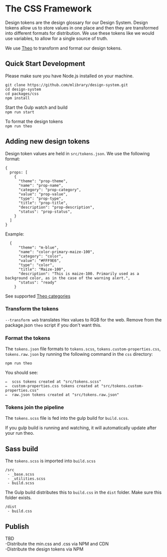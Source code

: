# The CSS Framework

Design tokens are the design glossary for our Design System. Design tokens allow us to store values in one place and then they are transformed into different formats for distribution. We use these tokens like we would use variables, to allow for a single source of truth.

We use [Theo](https://github.com/salesforce-ux/theo) to transform and format our design tokens.

## Quick Start Development
Please make sure you have Node.js installed on your machine.

`git clone https://github.com/mlibrary/design-system.git`  
`cd design-system`  
`cd packages/css`  
`npm install`

Start the Gulp watch and build  
`npm run start`

To format the design tokens  
`npm run theo`

## Adding new design tokens
Design token values are held in `src/tokens.json`. We use the following format:

```
{
  props: [
    {
      "theme": "prop-theme",
      "name": "prop-name",
      "category": "prop-category",
      "value": "prop-value",
      "type": "prop-type",
      "title": "prop-title",
      "description": "prop-description",
      "status": "prop-status",
    }
  ]
}

```

Example:

```
  {
      "theme": "m-blue",
      "name": "color-primary-maize-100",
      "category": "color",
      "value": "#FFF9E6",
      "type": "color",
      "title": "Maize-100",
      "description": "This is maize-100. Primarily used as a background color, as in the case of the warning alert.",
      "status": "ready"
    }
```

See supported [Theo categories](https://github.com/salesforce-ux/theo#supported-categories)

### Transform the tokens

`--transform web` translates Hex values to RGB for the web. Remove from the package.json `theo` script if you don't want this.

### Format the tokens

The `tokens.json` file formats to `tokens.scss`, `tokens.custom-properties.css`, `tokens.raw.json` by running the following command in the `css` directory:

`npm run theo`

You should see:

```
✏️  scss tokens created at "src/tokens.scss"
✏️  custom-properties.css tokens created at "src/tokens.custom-properties.css"
✏️  raw.json tokens created at "src/tokens.raw.json"
```

### Tokens join the pipeline
The `tokens.scss` file is fed into the gulp build for `build.scss`.

If you gulp build is running and watching, it will automatically update after your run theo.

## Sass build

The `tokens.scss` is imported into `build.scss`

```
/src  
 - _base.scss
 - _utilities.scss
 - build.scss

 ```

The Gulp build distributes this to `build.css` in the `dist` folder. Make sure this folder exists.

```
/dist  
 - build.css
```

## Publish

TBD  
-Distribute the min.css and .css via NPM and CDN  
-Distribute the design tokens via NPM  